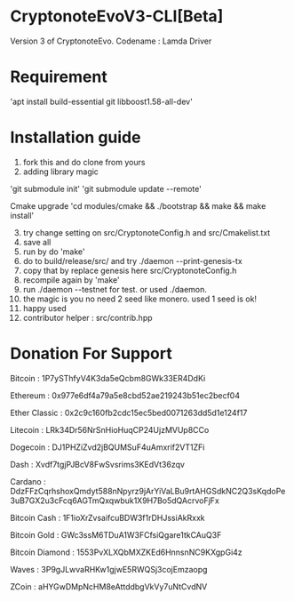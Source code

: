 # CryptonoteEvoV3-CLI[Beta]
Version 3 of CryptonoteEvo. Codename : Lamda Driver

# Requirement

'apt install build-essential git libboost1.58-all-dev'

# Installation guide

1. fork this and do clone from yours
2. adding library magic

'git submodule init'
'git submodule update --remote'

Cmake upgrade
'cd modules/cmake && ./bootstrap && make && make install'

3. try change setting on src/CryptonoteConfig.h and src/Cmakelist.txt
4. save all
5. run by do 'make'
6. do to build/release/src/ and try ./daemon --print-genesis-tx
7. copy that by replace genesis here src/CryptonoteConfig.h
8. recompile again by 'make'
9. run ./daemon --testnet for test. or used ./daemon.
10. the magic is you no need 2 seed like monero. used 1 seed is ok!
11. happy used
12. contributor helper : src/contrib.hpp

# Donation For Support

Bitcoin : 1P7ySThfyV4K3da5eQcbm8GWk33ER4DdKi

Ethereum : 0x977e6df4a79a5e8cbd52ae219243b51ec2becf04

Ether Classic : 0x2c9c160fb2cdc15ec5bed0071263dd5d1e124f17

Litecoin : LRk34Dr56NrSnHioHuqCP24UjzMVUp8CCo

Dogecoin : DJ1PHZiZvd2jBQUMSuF4uAmxrif2VT1ZFi

Dash : Xvdf7tgjPJBcV8FwSvsrims3KEdVt36zqv

Cardano : DdzFFzCqrhshoxQmdyt588nNpyrz9jArYiVaLBu9rtAHGSdkNC2Q3sKqdoPe3uB7GX2u3cFcq6AGTmQxqwbuk1X9H7Bo5dQAcrvoFjFx

Bitcoin Cash : 1F1ioXrZvsaifcuBDW3f1rDHJssiAkRxxk

Bitcoin Gold : GWc3ssM6TDuA1W3FCfsiQgare1tkCAuQ3F

Bitcoin Diamond : 1553PvXLXQbMXZKEd6HnnsnNC9KXgpGi4z

Waves : 3P9gJLwvaRHKw1gjwE5RWQSj3cojEmzaopg

ZCoin : aHYGwDMpNcHM8eAttddbgVkVy7uNtCvdNV
